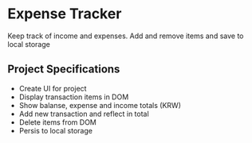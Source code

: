 # Expense Tracker
Keep track of income and expenses. Add and remove items and save to local storage

## Project Specifications
+ Create UI for project
+ Display transaction items in DOM
+ Show balanse, expense and income totals (KRW)
+ Add new transaction and reflect in total
+ Delete items from DOM
+ Persis to local storage
